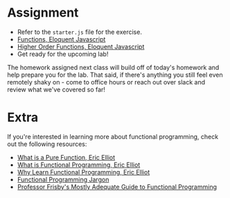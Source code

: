 # Assignment
* Refer to the `starter.js` file for the exercise.
* [Functions, Eloquent Javascript](http://eloquentjavascript.net/03_functions.html)
* [Higher Order Functions, Eloquent Javascript](http://eloquentjavascript.net/05_higher_order.html)
* Get ready for the upcoming lab!

The homework assigned next class will build off of today's homework and help prepare you for the lab. That said, if there's anything you still feel even remotely shaky on - come to office hours or reach out over slack and review what we've covered so far!

# Extra
If you're interested in learning more about functional programming, check out the following resources:
* [What is a Pure Function, Eric Elliot](https://medium.com/javascript-scene/master-the-javascript-interview-what-is-a-pure-function-d1c076bec976#.4ivb39u0b)
* [What is Functional Programming, Eric Elliot](https://medium.com/javascript-scene/master-the-javascript-interview-what-is-functional-programming-7f218c68b3a0#.ft2dljdnd)
* [Why Learn Functional Programming, Eric Elliot](https://medium.com/javascript-scene/why-learn-functional-programming-in-javascript-composing-software-ea13afc7a257#.ucunwk6rr)
* [Functional Programming Jargon](https://github.com/hemanth/functional-programming-jargon)
* [Professor Frisby's Mostly Adequate Guide to Functional Programming](https://drboolean.gitbooks.io/mostly-adequate-guide/)
